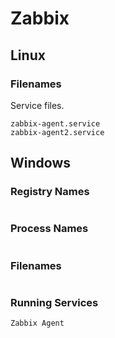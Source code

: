 # Zabbix

## Linux

### Filenames

Service files.

```
zabbix-agent.service
zabbix-agent2.service
```

## Windows

### Registry Names

```

```

### Process Names

```

```

### Filenames

```

```

### Running Services

```
Zabbix Agent
```